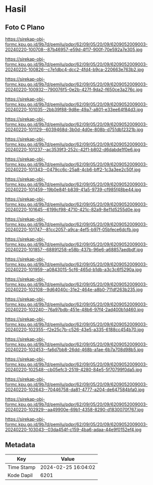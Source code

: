 # Hasil

## Foto C Plano

https://sirekap-obj-formc.kpu.go.id/9b7d/pemilu/pdpr/62/09/05/20/09/6209052009003-20240220-100708--87b46957-e59d-4f17-900f-70e592a7e305.jpg

https://sirekap-obj-formc.kpu.go.id/9b7d/pemilu/pdpr/62/09/05/20/09/6209052009003-20240220-100826--c7e1dbc4-dcc2-4fd4-b9ca-220663e763b2.jpg

https://sirekap-obj-formc.kpu.go.id/9b7d/pemilu/pdpr/62/09/05/20/09/6209052009003-20240220-100932--790076f5-0e2b-427f-9da2-f650ce3a276c.jpg

https://sirekap-obj-formc.kpu.go.id/9b7d/pemilu/pdpr/62/09/05/20/09/6209052009003-20240220-101035--2bb39f88-9d8e-49a7-a801-e33ee64f84d3.jpg

https://sirekap-obj-formc.kpu.go.id/9b7d/pemilu/pdpr/62/09/05/20/09/6209052009003-20240220-101129--6039468d-3b0d-4d0e-808b-d751db12321b.jpg

https://sirekap-obj-formc.kpu.go.id/9b7d/pemilu/pdpr/62/09/05/20/09/6209052009003-20240220-101237--ac3539f3-252c-42f1-b802-d6dabde1f0e6.jpg

https://sirekap-obj-formc.kpu.go.id/9b7d/pemilu/pdpr/62/09/05/20/09/6209052009003-20240220-101343--0479cc6c-25a8-4cb6-bff2-1c3a3ee2c50f.jpg

https://sirekap-obj-formc.kpu.go.id/9b7d/pemilu/pdpr/62/09/05/20/09/6209052009003-20240220-101459--19b0e84f-b839-41a5-9739-cf985f48be44.jpg

https://sirekap-obj-formc.kpu.go.id/9b7d/pemilu/pdpr/62/09/05/20/09/6209052009003-20240220-101645--6199cf98-4710-421c-82a9-8e11d5255d0e.jpg

https://sirekap-obj-formc.kpu.go.id/9b7d/pemilu/pdpr/62/09/05/20/09/6209052009003-20240220-101747--81cc2057-a9ca-4ef5-b97f-05bfece6dcfb.jpg

https://sirekap-obj-formc.kpu.go.id/9b7d/pemilu/pdpr/62/09/05/20/09/6209052009003-20240220-101857--68891258-e58b-437b-96e6-a68857aedbdf.jpg

https://sirekap-obj-formc.kpu.go.id/9b7d/pemilu/pdpr/62/09/05/20/09/6209052009003-20240220-101959--a0843015-5cf6-465d-b1db-a3c3c6f5290a.jpg

https://sirekap-obj-formc.kpu.go.id/9b7d/pemilu/pdpr/62/09/05/20/09/6209052009003-20240220-102108--9d64040c-31e2-464e-a8b0-711df263b235.jpg

https://sirekap-obj-formc.kpu.go.id/9b7d/pemilu/pdpr/62/09/05/20/09/6209052009003-20240220-102240--76a97bdb-451e-48b6-97f4-2ad400b1d460.jpg

https://sirekap-obj-formc.kpu.go.id/9b7d/pemilu/pdpr/62/09/05/20/09/6209052009003-20240220-102355--f2e25c7b-c526-43e5-a335-6188cc454b70.jpg

https://sirekap-obj-formc.kpu.go.id/9b7d/pemilu/pdpr/62/09/05/20/09/6209052009003-20240220-102453--fa6d7bb8-26dd-468b-a1ae-6b7a708d98b5.jpg

https://sirekap-obj-formc.kpu.go.id/9b7d/pemilu/pdpr/62/09/05/20/09/6209052009003-20240220-102548--cb05efc3-2519-4280-84e5-5f70799f0da5.jpg

https://sirekap-obj-formc.kpu.go.id/9b7d/pemilu/pdpr/62/09/05/20/09/6209052009003-20240220-102643--70446758-da81-4777-a204-de647584bfa0.jpg

https://sirekap-obj-formc.kpu.go.id/9b7d/pemilu/pdpr/62/09/05/20/09/6209052009003-20240220-102929--aa49900e-69b1-4358-8290-d1830070f767.jpg

https://sirekap-obj-formc.kpu.go.id/9b7d/pemilu/pdpr/62/09/05/20/09/6209052009003-20240220-103043--03da454f-c159-4ba6-adaa-44e9f0152ef4.jpg


## Metadata

| Key        | Value               |
| ---------- | ------------------- |
| Time Stamp | 2024-02-25 16:04:02 |
| Kode Dapil | 6201                |



